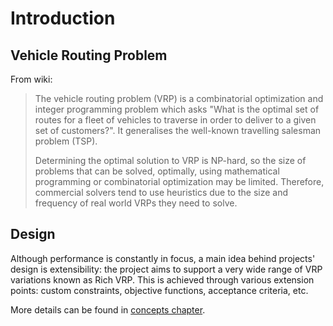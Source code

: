 # Introduction

 ## Vehicle Routing Problem
 From wiki:
 > The vehicle routing problem (VRP) is a combinatorial optimization and integer programming problem
 > which asks "What is the optimal set of routes for a fleet of vehicles to traverse in order to
 > deliver to a given set of customers?". It generalises the well-known travelling salesman problem
 > (TSP).
 >
 > Determining the optimal solution to VRP is NP-hard, so the size of problems that can be solved,
 > optimally, using mathematical programming or combinatorial optimization may be limited.
 > Therefore, commercial solvers tend to use heuristics due to the size and frequency of real
 > world VRPs they need to solve.

 ## Design

Although performance is constantly in focus, a main idea behind projects' design is extensibility:
the project aims to support a very wide range of VRP variations known as Rich VRP. This is achieved
through  various extension points: custom constraints, objective functions, acceptance criteria, etc.

More details can be found in [concepts chapter](concepts/index.md).
